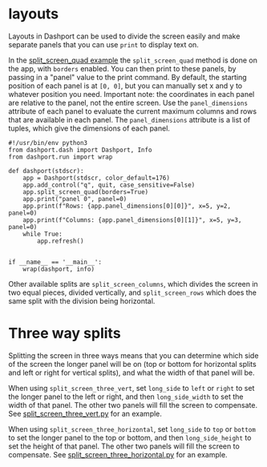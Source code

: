 # layouts

Layouts in Dashport can be used to divide the screen easily and make separate panels that you can use `print` to display
text on.

In the [split_screen_quad example](examples/split_screen_quad.py) the `split_screen_quad` method is done on the app, with `borders` enabled. You can then print to these panels, by passing in a "panel" value to the print command. By default, the starting position of each panel is at `[0, 0]`, but you can manually set x and y to whatever position you need. Important note: the coordinates in each panel are relative to the panel, not the entire screen. Use the `panel_dimensions` attribute of each panel to evaluate the current maximum columns and rows that are available in each panel. The `panel_dimensions` attribute is a list of tuples, which give the dimensions of each panel.

```
#!/usr/bin/env python3
from dashport.dash import Dashport, Info
from dashport.run import wrap

def dashport(stdscr):
    app = Dashport(stdscr, color_default=176)
    app.add_control("q", quit, case_sensitive=False)
    app.split_screen_quad(borders=True)
    app.print("panel 0", panel=0)
    app.print(f"Rows: {app.panel_dimensions[0][0]}", x=5, y=2, panel=0)
    app.print(f"Columns: {app.panel_dimensions[0][1]}", x=5, y=3, panel=0)
    while True:
        app.refresh()


if __name__ == '__main__':
    wrap(dashport, info)
```

Other available splits are `split_screen_columns`, which divides the screen in two equal pieces, divided vertically, and `split_screen_rows` which does the same split with the division being horizontal.

# Three way splits

Splitting the screen in three ways means that you can determine which side of the screen the longer panel will be on (top or bottom for horizontal splits and left or right for vertical splits), and what the width of that panel will be.

When using `split_screen_three_vert`, set `long_side` to `left` or `right` to set the longer panel to the left or right, and then `long_side_width` to set the width of that panel. The other two panels will fill the screen to compensate. See [split_screen_three_vert.py](examples/split_screen_three_vert.py) for an example.

When using `split_screen_three_horizontal`, set `long_side` to `top` or `bottom` to set the longer panel to the top or bottom, and then `long_side_height` to set the height of that panel. The other two panels will fill the screen to compensate. See [split_screen_three_horizontal.py](examples/split_screen_three_horizontal.py) for an example.
